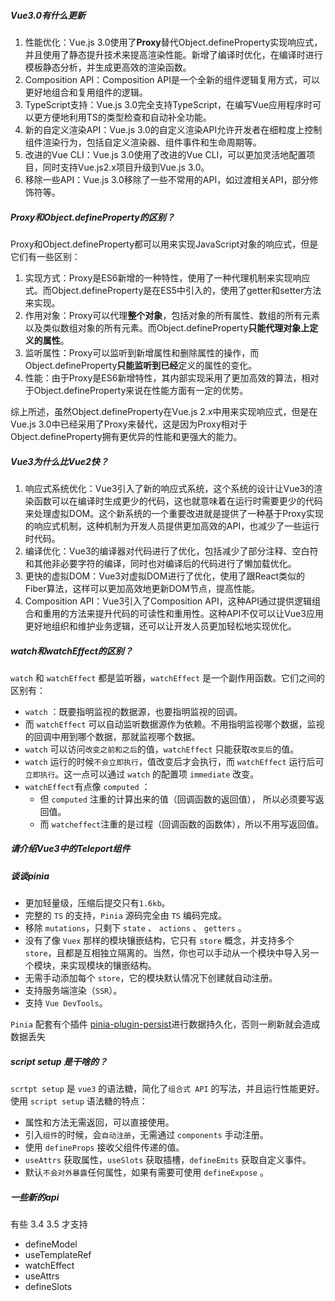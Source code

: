 
##### Vue3.0有什么更新

1. 性能优化：Vue.js 3.0使用了**Proxy**替代Object.defineProperty实现响应式，并且使用了静态提升技术来提高渲染性能。新增了编译时优化，在编译时进行模板静态分析，并生成更高效的渲染函数。
2. Composition API：Composition API是一个全新的组件逻辑复用方式，可以更好地组合和复用组件的逻辑。
3. TypeScript支持：Vue.js 3.0完全支持TypeScript，在编写Vue应用程序时可以更方便地利用TS的类型检查和自动补全功能。
4. 新的自定义渲染API：Vue.js 3.0的自定义渲染API允许开发者在细粒度上控制组件渲染行为，包括自定义渲染器、组件事件和生命周期等。
5. 改进的Vue CLI：Vue.js 3.0使用了改进的Vue CLI，可以更加灵活地配置项目，同时支持Vue.js2.x项目升级到Vue.js 3.0。
6. 移除一些API：Vue.js 3.0移除了一些不常用的API，如过渡相关API，部分修饰符等。

##### Proxy和Object.defineProperty的区别？

Proxy和Object.defineProperty都可以用来实现JavaScript对象的响应式，但是它们有一些区别：

1. 实现方式：Proxy是ES6新增的一种特性，使用了一种代理机制来实现响应式。而Object.defineProperty是在ES5中引入的，使用了getter和setter方法来实现。
2. 作用对象：Proxy可以代理**整个对象**，包括对象的所有属性、数组的所有元素以及类似数组对象的所有元素。而Object.defineProperty**只能代理对象上定义的属性**。
3. 监听属性：Proxy可以监听到新增属性和删除属性的操作，而Object.defineProperty**只能监听到已经**定义的属性的变化。
4. 性能：由于Proxy是ES6新增特性，其内部实现采用了更加高效的算法，相对于Object.defineProperty来说在性能方面有一定的优势。

综上所述，虽然Object.defineProperty在Vue.js 2.x中用来实现响应式，但是在Vue.js 3.0中已经采用了Proxy来替代，这是因为Proxy相对于Object.defineProperty拥有更优异的性能和更强大的能力。

##### Vue3为什么比Vue2快？

1. 响应式系统优化：Vue3引入了新的响应式系统，这个系统的设计让Vue3的渲染函数可以在编译时生成更少的代码，这也就意味着在运行时需要更少的代码来处理虚拟DOM。这个新系统的一个重要改进就是提供了一种基于Proxy实现的响应式机制，这种机制为开发人员提供更加高效的API，也减少了一些运行时代码。
2. 编译优化：Vue3的编译器对代码进行了优化，包括减少了部分注释、空白符和其他非必要字符的编译，同时也对编译后的代码进行了懒加载优化。
3. 更快的虚拟DOM：Vue3对虚拟DOM进行了优化，使用了跟React类似的Fiber算法，这样可以更加高效地更新DOM节点，提高性能。
4. Composition API：Vue3引入了Composition API，这种API通过提供逻辑组合和重用的方法来提升代码的可读性和重用性。这种API不仅可以让Vue3应用更好地组织和维护业务逻辑，还可以让开发人员更加轻松地实现优化。

##### watch和watchEffect的区别？

`watch` 和 `watchEffect` 都是监听器，`watchEffect` 是一个副作用函数。它们之间的区别有：

- `watch` ：既要指明监视的数据源，也要指明监视的回调。
- 而 `watchEffect` 可以自动监听数据源作为依赖。不用指明监视哪个数据，监视的回调中用到哪个数据，那就监视哪个数据。
- `watch` 可以访问`改变之前和之后`的值，`watchEffect` 只能获取`改变后`的值。
- `watch` 运行的时候`不会立即执行`，值改变后才会执行，而 `watchEffect` 运行后可`立即执行`。这一点可以通过 `watch` 的配置项 `immediate` 改变。
- `watchEffect`有点像 `computed` ：
    - 但 `computed` 注重的计算出来的值（回调函数的返回值）， 所以必须要写返回值。
    - 而 `watcheffect`注重的是过程（回调函数的函数体），所以不用写返回值。

##### 请介绍Vue3中的Teleport组件

##### 谈谈pinia

- 更加轻量级，压缩后提交只有`1.6kb`。
- 完整的 `TS` 的支持，`Pinia` 源码完全由 `TS` 编码完成。
- 移除 `mutations`，只剩下 `state` 、 `actions` 、 `getters` 。
- 没有了像 `Vuex` 那样的模块镶嵌结构，它只有 `store` 概念，并支持多个 `store`，且都是互相独立隔离的。当然，你也可以手动从一个模块中导入另一个模块，来实现模块的镶嵌结构。
- 无需手动添加每个 `store`，它的模块默认情况下创建就自动注册。
- 支持服务端渲染（`SSR`）。
- 支持 `Vue DevTools`。

`Pinia` 配套有个插件 [pinia-plugin-persist](https://link.juejin.cn/?target=https%3A%2F%2Fseb-l.github.io%2Fpinia-plugin-persist%2F "https://link.juejin.cn/?target=https%3A%2F%2Fseb-l.github.io%2Fpinia-plugin-persist%2F")进行数据持久化，否则一刷新就会造成数据丢失
  

##### script setup 是干啥的？

`scrtpt setup` 是 `vue3` 的语法糖，简化了`组合式 API` 的写法，并且运行性能更好。使用 `script setup` 语法糖的特点：

- 属性和方法无需返回，可以直接使用。
- 引入`组件`的时候，会`自动注册`，无需通过 `components` 手动注册。
- 使用 `defineProps` 接收父组件传递的值。
- `useAttrs` 获取属性，`useSlots` 获取插槽，`defineEmits` 获取自定义事件。
- 默认`不会对外暴露`任何属性，如果有需要可使用 `defineExpose` 。



##### 一些新的api

有些 3.4 3.5 才支持

- defineModel
- useTemplateRef
- watchEffect
- useAttrs
- defineSlots